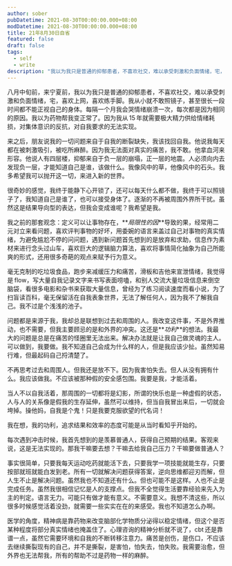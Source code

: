 ```yaml
---
author: sober
pubDatetime: 2021-08-30T00:00:00.000+08:00
modDatetime: 2021-08-30T00:00:00.000+08:00
title: 21年8月30日自省
featured: false
draft: false
tags:
  - self
  - write
description: "我以为我只是普通的抑郁患者，不喜欢社交，难以承受刺激和负面情绪，宅，喜欢上网，喜欢练手脚"
---
```


八月中旬前，来宁夏前，我以为我只是普通的抑郁患者，不喜欢社交，难以承受刺激和负面情绪，宅，喜欢上网，喜欢练手脚。我从小就不敢照镜子，甚至很长一段时间都不能正视自己的身体。每隔一个月我会哭情绪崩溃一次，每次都是因为相同的原因。我以为药物帮我变正常了。因为我从 15 年就需要极大精力供给情绪耗损，对集体意识的反抗，对自我要求的无法实现。

来之后，朋友说我的一切问题来自于自我的断裂缺失，我该找回自我。他说我每天都在被刺激吸引，被吃所麻醉。因为我无法面对真实的痛苦，我不敢。他拿血河来形容。他说人有四层楼，抑郁来自于负一层的崩塌，正一层的地震。人必须向内去发现负一层，才能知道自己是谁，该做什么。我像风中的草，他像风中的石头。我多希望我可以抛开这一切，来进入新的世界。

很奇妙的感觉，我终于能静下心开锁了，还可以每天什么都不做，我终于可以照镜子了，我知道自己是谁了，也可以接受身体了。逐渐的不再被周围外界所干扰。虽然这是结果导向型的表达，但我会变成谁呢？我希望是我。

我之前的那套观念：定义可以让事物存在，**_局限性的因_**导致的果，经常用二元对立来看问题，喜欢评判事物的好坏，用委婉的语言来盖过自己对事物的真实情绪，为避免尴尬不停的问问题，遇到新问题首先想到的是放弃和求助，信息作为素材来进行念头过山车，喜欢巨大的逻辑脑力算法，喜欢将事情简化抽象为自己所能爽的形式，还用很多奇葩的观点来赋予行为意义。

毫无克制的吃垃圾食品，跑步来减缓压力和痛苦，滑板和吉他来宣泄情绪，我觉得是 flow，写大量自我记录文字来书写表面唠嗑，和别人交流大量垃圾信息来倒空脑袋，看很多电影和杂书来获取大量信息，曾经为了练习阅读速度而看小说，为了扫盲读百科，毫无保留活在自我表象世界，无法了解任何人，因为我不了解我自己。我不过是个浅浅的池子。

问题都是来源于我，我却总是联想到过去和周围的人。我改变这件事，不是外界推动，也不需要，但我主要顾忌的是和外界的冲突。这还是**_功利_**的想法。我最大的问题是总是在痛苦的怪圈里无法出来。解决办法就是让我自己做灵魂的主人。可以做到，我要做。我不知道自己会成为什么样的人，但是我应该少扯。虽然知易行难，但最起码自己捋清楚了。

不再思考过去和周围人。但我还是放不下。因为我害怕失去。但人从没有拥有什么。我应该做我。不应该被那种假的安全感包围。我要是我，才能活着。

当人不以自我活着，那周围的一切都将是幻影，所谓的快乐也是一种虚假的状态，人与人的关系像是假我的生存延伸，虽然可以维持，但当自我冒出来后，一切就会垮掉。操他妈，自我是个鬼！只是我要克服欲望的代名词！

我在想，我的功利，追求结果和效率的态度可能是从当时看知乎开始的。

每次遇到冲击时候，我首先想到的是羡慕普通人，获得自己预期的结果。客观来说，这是无法实现的。那我干嘛要去想？干嘛去给我自己压力？干嘛要做普通人？

事实很简单，只要我每天运动吃药就能活下去，只要我学一项技能就能生存，只要按部就班就能白发到老。所有一切就解决问题获得答案，逆向思维都迎刃而解，但人生不止是解决问题。虽然我也不知道还有什么。但也可能不是这样。人也不止是完成任务。虽然我很相信记忆是人的支撑点。但我不全觉得生活要靠经验来先入为主的判定。语言无力。可能只有做才能有意义。不需要意义。我想不清这些，所以很多时候感觉活着没劲，就需要一些实实在在的来感受。我也不知道怎么办啊。

医学的角度，精神病是靠药物来改变脑部化学物质分泌得以稳定情绪，但这个是否某种程度将部分真实情绪也掩盖住了。心理咨询的精神分析就不说了，cbt 还是靠谱一点，虽然它需要环境和自我的不断转移注意力。痛苦是创伤，是伤口，不应该去继续撕裂现有的自己，并不是撕裂，是害怕，怕失去，怕失败。我需要治愈，但外界也无法帮我，所有的帮助不过是药物一样的麻醉。
